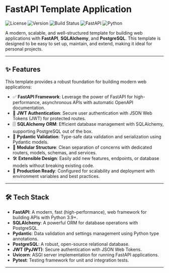 # FastAPI Template Application
![License](https://img.shields.io/badge/license-MIT-blue.svg)
![Version](https://img.shields.io/badge/version-0.1.0-green.svg)
![Build Status](https://img.shields.io/badge/build-passing-brightgreen.svg)
![FastAPI](https://img.shields.io/badge/FastAPI-0.115.0-009688.svg)
![Python](https://img.shields.io/badge/Python-3.9%2B-blue.svg)


A modern, scalable, and well-structured template for building web applications with **FastAPI**, **SQLAlchemy**, and **PostgreSQL**. This template is designed to be easy to set up, maintain, and extend, making it ideal for personal projects.


---


## ✨ Features

This template provides a robust foundation for building modern web applications:

- ✅ **FastAPI Framework**: Leverage the power of FastAPI for high-performance, asynchronous APIs with automatic OpenAPI documentation.
- 🔐 **JWT Authentication**: Secure user authentication with JSON Web Tokens (JWT) for protected routes.
- 🗄️ **SQLAlchemy ORM**: Efficient database management with SQLAlchemy, supporting PostgreSQL out of the box.
- 🧪 **Pydantic Validation**: Type-safe data validation and serialization using Pydantic models.
- 📁 **Modular Structure**: Clean separation of concerns with dedicated routers, models, schemas, and services.
- 🛠️ **Extensible Design**: Easily add new features, endpoints, or database models without breaking existing code.
- 🚀 **Production Ready**: Configured for scalability and deployment with environment variables and best practices.

---

## 🛠 Tech Stack

- **FastAPI**: A modern, fast (high-performance), web framework for building APIs with Python 3.9+.
- **SQLAlchemy**: A powerful ORM for database operations with PostgreSQL.
- **Pydantic**: Data validation and settings management using Python type annotations.
- **PostgreSQL**: A robust, open-source relational database.
- **JWT (PyJWT)**: Secure authentication with JSON Web Tokens.
- **Uvicorn**: ASGI server implementation for running FastAPI applications.
- **Pytest**: Testing framework for unit and integration tests.

---


